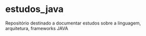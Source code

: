 # estudos_java
Repositório destinado a documentar estudos sobre a linguagem, arquitetura, frameworks JAVA 
